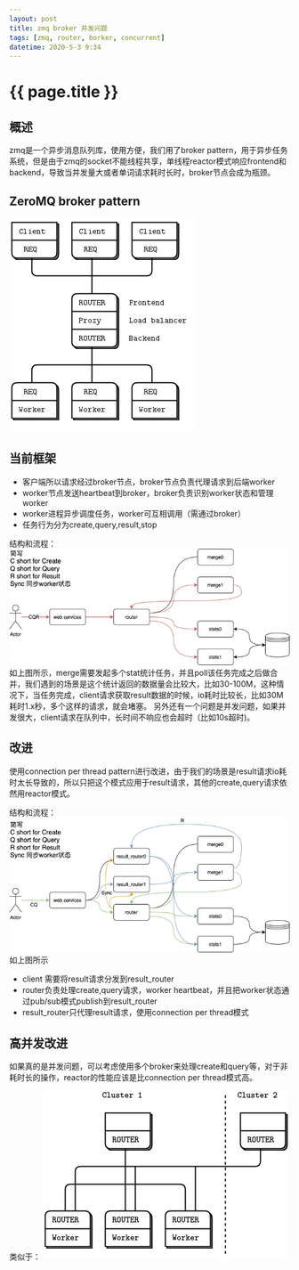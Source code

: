 ```yaml
---
layout: post
title: zmq broker 并发问题
tags: [zmq, router, borker, concurrent]
datetime: 2020-5-3 9:34
---
```


{{ page.title }}
================

## 概述
zmq是一个异步消息队列库，使用方便，我们用了broker pattern，用于异步任务系统，但是由于zmq的socket不能线程共享，单线程reactor模式响应frontend和backend，导致当并发量大或者单词请求耗时长时，broker节点会成为瓶颈。

## ZeroMQ broker pattern
<img src="/assets/img/zmq-broker-pattern.png" />

## 当前框架

* 客户端所以请求经过broker节点，broker节点负责代理请求到后端worker
* worker节点发送heartbeat到broker，broker负责识别worker状态和管理worker
* worker进程异步调度任务，worker可互相调用（需通过broker）
* 任务行为分为create,query,result,stop

结构和流程：
<img src="/assets/img/zmq-broker-issue-1.png" />
如上图所示，merge需要发起多个stat统计任务，并且poll该任务完成之后做合并，我们遇到的场景是这个统计返回的数据量会比较大，比如30-100M，这种情况下，当任务完成，client请求获取result数据的时候，io耗时比较长，比如30M耗时1.x秒，多个这样的请求，就会堵塞。
另外还有一个问题是并发问题，如果并发很大，client请求在队列中，长时间不响应也会超时（比如10s超时)。

## 改进

使用connection per thread pattern进行改进，由于我们的场景是result请求io耗时太长导致的，所以只把这个模式应用于result请求，其他的create,query请求依然用reactor模式。

结构和流程：
<img src="/assets/img/zmq-broker-issue-2.png" />
如上图所示

* client 需要将result请求分发到result_router
* router负责处理create,query请求，worker heartbeat，并且把worker状态通过pub/sub模式publish到result_router
* result_router只代理result请求，使用connection per thread模式

## 高并发改进

如果真的是并发问题，可以考虑使用多个broker来处理create和query等，对于非耗时长的操作，reactor的性能应该是比connection per thread模式高。

类似于：
<img src="/assets/img/zmq-cross-connected-workers.png" />
